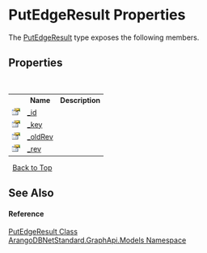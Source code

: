 # PutEdgeResult Properties
 

The <a href="edbcbbd9-f935-debd-4f21-5ee7aeb6ce45">PutEdgeResult</a> type exposes the following members.


## Properties
&nbsp;<table><tr><th></th><th>Name</th><th>Description</th></tr><tr><td>![Public property](media/pubproperty.gif "Public property")</td><td><a href="f8c0b435-a1a7-eda1-0301-2b826dacbde0">_id</a></td><td /></tr><tr><td>![Public property](media/pubproperty.gif "Public property")</td><td><a href="b3f695df-3945-fc58-23a6-45b5050f625c">_key</a></td><td /></tr><tr><td>![Public property](media/pubproperty.gif "Public property")</td><td><a href="fcc86864-58f2-f3a4-0569-b8aadbfeeff9">_oldRev</a></td><td /></tr><tr><td>![Public property](media/pubproperty.gif "Public property")</td><td><a href="8a2bfff3-5c30-003f-1927-3e002d29518c">_rev</a></td><td /></tr></table>&nbsp;
<a href="#putedgeresult-properties">Back to Top</a>

## See Also


#### Reference
<a href="edbcbbd9-f935-debd-4f21-5ee7aeb6ce45">PutEdgeResult Class</a><br /><a href="6fb2338d-d8f7-f9c1-2056-1702fe9bf954">ArangoDBNetStandard.GraphApi.Models Namespace</a><br />